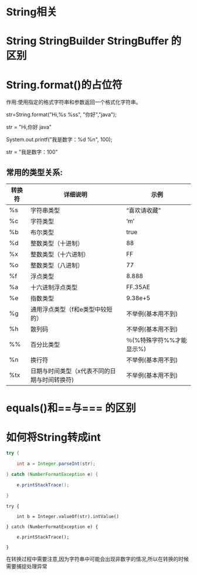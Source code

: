 

# String相关
# String StringBuilder StringBuffer 的区别



# String.format()的占位符

作用:使用指定的格式字符串和参数返回一个格式化字符串。

str=String.format("Hi,%s %ss", "你好","java");

str = "Hi,你好 java"

System.out.printf("我是数字：%d %n", 100);

str = "我是数字：100"

## 常用的类型关系:

| 转换符 | 详细说明                                     | 示例                     |
| ------ | -------------------------------------------- | ------------------------ |
| %s     | 字符串类型                                   | “喜欢请收藏”             |
| %c     | 字符类型                                     | ‘m’                      |
| %b     | 布尔类型                                     | true                     |
| %d     | 整数类型（十进制）                           | 88                       |
| %x     | 整数类型（十六进制）                         | FF                       |
| %o     | 整数类型（八进制）                           | 77                       |
| %f     | 浮点类型                                     | 8.888                    |
| %a     | 十六进制浮点类型                             | FF.35AE                  |
| %e     | 指数类型                                     | 9.38e+5                  |
| %g     | 通用浮点类型（f和e类型中较短的）             | 不举例(基本用不到)       |
| %h     | 散列码                                       | 不举例(基本用不到)       |
| %%     | 百分比类型                                   | ％(%特殊字符%%才能显示%) |
| %n     | 换行符                                       | 不举例(基本用不到)       |
| %tx    | 日期与时间类型（x代表不同的日期与时间转换符) | 不举例(基本用不到)       |

# equals()和==与=== 的区别



# 如何将String转成int

```java
try {

    int a = Integer.parseInt(str);

} catch (NumberFormatException e) {

    e.printStackTrace();

}
```

```
try {

    int b = Integer.valueOf(str).intValue()

} catch (NumberFormatException e) {

    e.printStackTrace();

}

```

在转换过程中需要注意,因为字符串中可能会出现非数字的情况,所以在转换的时候需要捕捉处理异常